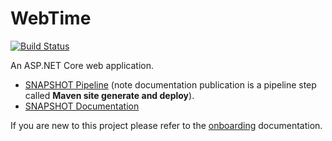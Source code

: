 # WebTime

[![Build Status](https://travis-ci.org/nicodewet/webtime.png?branch=master)](https://travis-ci.org/nicodewet/webtime)

An ASP.NET Core web application.

* [SNAPSHOT Pipeline](https://ci.makaro.io/job/dotnet-webtime-SNAPSHOT-pipeline/) (note documentation publication is a pipeline step called **Maven site generate and deploy**). 
* [SNAPSHOT Documentation](https://repo.makaro.io/repository/site/io.makaro-webtime-0.0.1-SNAPSHOT/)

If you are new to this project please refer to the [onboarding](https://repo.makaro.io/repository/site/io.makaro-webtime-0.0.1-SNAPSHOT/onboarding.html) documentation. 